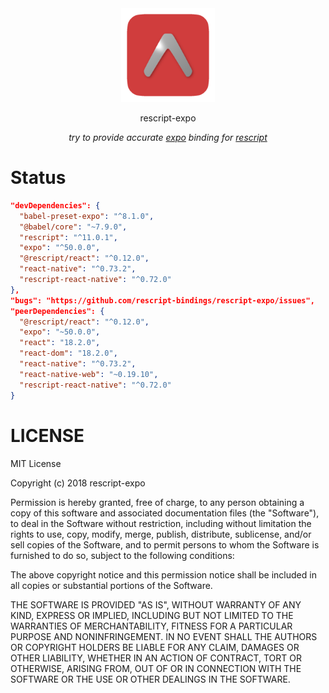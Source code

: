 <div align="center">

<img src="./.github/logo.png" height="150">

rescript-expo

*try to provide accurate [expo](https://expo.dev/) binding for [rescript](https://rescript-lang.org)*

</div>

# Status

```json
"devDependencies": {
  "babel-preset-expo": "^8.1.0",
  "@babel/core": "~7.9.0",
  "rescript": "^11.0.1",
  "expo": "^50.0.0",
  "@rescript/react": "^0.12.0",
  "react-native": "^0.73.2",
  "rescript-react-native": "^0.72.0"
},
"bugs": "https://github.com/rescript-bindings/rescript-expo/issues",
"peerDependencies": {
  "@rescript/react": "^0.12.0",
  "expo": "~50.0.0",
  "react": "18.2.0",
  "react-dom": "18.2.0",
  "react-native": "^0.73.2",
  "react-native-web": "~0.19.10",
  "rescript-react-native": "^0.72.0"
}
```

# LICENSE

MIT License

Copyright (c) 2018 rescript-expo

Permission is hereby granted, free of charge, to any person obtaining a copy
of this software and associated documentation files (the "Software"), to deal
in the Software without restriction, including without limitation the rights
to use, copy, modify, merge, publish, distribute, sublicense, and/or sell
copies of the Software, and to permit persons to whom the Software is
furnished to do so, subject to the following conditions:

The above copyright notice and this permission notice shall be included in all
copies or substantial portions of the Software.

THE SOFTWARE IS PROVIDED "AS IS", WITHOUT WARRANTY OF ANY KIND, EXPRESS OR
IMPLIED, INCLUDING BUT NOT LIMITED TO THE WARRANTIES OF MERCHANTABILITY,
FITNESS FOR A PARTICULAR PURPOSE AND NONINFRINGEMENT. IN NO EVENT SHALL THE
AUTHORS OR COPYRIGHT HOLDERS BE LIABLE FOR ANY CLAIM, DAMAGES OR OTHER
LIABILITY, WHETHER IN AN ACTION OF CONTRACT, TORT OR OTHERWISE, ARISING FROM,
OUT OF OR IN CONNECTION WITH THE SOFTWARE OR THE USE OR OTHER DEALINGS IN THE
SOFTWARE.